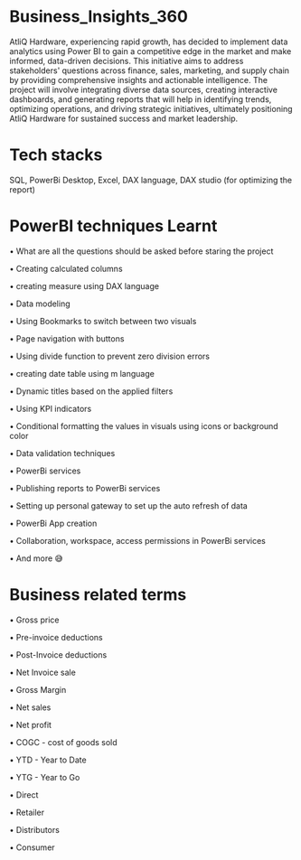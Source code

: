 # Business_Insights_360 
AtliQ Hardware, experiencing rapid growth, has decided to implement data analytics using Power BI to gain a competitive edge in the market and make informed, data-driven decisions. This initiative aims to address stakeholders' questions across finance, sales, marketing, and supply chain by providing comprehensive insights and actionable intelligence. The project will involve integrating diverse data sources, creating interactive dashboards, and generating reports that will help in identifying trends, optimizing operations, and driving strategic initiatives, ultimately positioning AtliQ Hardware for sustained success and market leadership.
# Tech stacks
 SQL,
 PowerBi Desktop,
 Excel,
 DAX language,
 DAX studio (for optimizing the report)

# PowerBI techniques Learnt
 •	What are all the questions should be asked before staring the project
 
 •	Creating calculated columns
 
 •	creating measure using DAX language
 
 •	Data modeling
 
 •	Using Bookmarks to switch between two visuals
 
 •	Page navigation with buttons
 
 •	Using divide function to prevent zero division errors
 
 •	creating date table using m language
 
 •	Dynamic titles based on the applied filters
 
 •	Using KPI indicators
 
 •	Conditional formatting the values in visuals using icons or background color
 
 •	Data validation techniques
 
 •	PowerBi services
 
 •	Publishing reports to PowerBi services
 
 •	Setting up personal gateway to set up the auto refresh of data
 
 •	PowerBi App creation
 
 •	Collaboration, workspace, access permissions in PowerBi services
 
 •	And more 😅

# Business related terms
 •	Gross price
 
 •	Pre-invoice deductions
 
 •	Post-Invoice deductions
 
 •	Net Invoice sale
 
 •	Gross Margin
 
 •	Net sales

 •	Net profit
 
 •	COGC - cost of goods sold
 
 •	YTD - Year to Date
 
 •	YTG - Year to Go
 
 •	Direct
 
 •	Retailer
 
 •	Distributors
 
 •	Consumer








